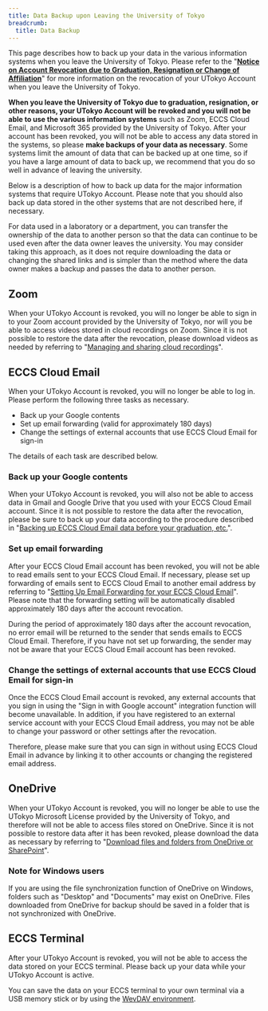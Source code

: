 ```yaml
---
title: Data Backup upon Leaving the University of Tokyo
breadcrumb:
  title: Data Backup
---
```


This page describes how to back up your data in the various information systems when you leave the University of Tokyo. Please refer to the "**[Notice on Account Revocation due to  Graduation, Resignation or Change of Affiliation](../)**" for more information on the revocation of your UTokyo Account when you leave the University of Tokyo.

**When you leave the University of Tokyo due to graduation, resignation, or other reasons, your UTokyo Account will be revoked and you will not be able to use the various information systems** such as Zoom, ECCS Cloud Email, and Microsoft 365 provided by the University of Tokyo. After your account has been revoked, you will not be able to access any data stored in the systems, so please **make backups of your data as necessary**. Some systems limit the amount of data that can be backed up at one time, so if you have a large amount of data to back up, we recommend that you do so well in advance of leaving the university.

Below is a description of how to back up data for the major information systems that require UTokyo Account. Please note that you should also back up data stored in the other systems that are not described here, if necessary.

For data used in a laboratory or a department, you can transfer the ownership of the data to another person so that the data can continue to be used even after the data owner leaves the university. You may consider taking this approach, as it does not require downloading the data or changing the shared links and is simpler than the method where the data owner makes a backup and passes the data to another person.

## Zoom

When your UTokyo Account is revoked, you will no longer be able to sign in to your Zoom account provided by the University of Tokyo, nor will you be able to access videos stored in cloud recordings on Zoom. Since it is not possible to restore the data after the revocation, please download videos as needed by referring to "[Managing and sharing cloud recordings](https://support.zoom.us/hc/en-us/articles/205347605#h_01F4F8Z2FJCCE6KVBPGHNZEXSC)".

## ECCS Cloud Email

When your UTokyo Account is revoked, you will no longer be able to log in. Please perform the following three tasks as necessary.

- Back up your Google contents
- Set up email forwarding (valid for approximately 180 days)
- Change the settings of external accounts that use ECCS Cloud Email for sign-in

The details of each task are described below.

### Back up your Google contents

When your UTokyo Account is revoked, you will also not be able to access data in Gmail and Google Drive that you used with your ECCS Cloud Email account. Since it is not possible to restore the data after the revocation, please be sure to back up your data according to the procedure described in "[Backing up ECCS Cloud Email data before your graduation, etc.](https://www.ecc.u-tokyo.ac.jp/en/announcement/2019/02/25_2908.html)".

### Set up email forwarding

After your ECCS Cloud Email account has been revoked, you will not be able to read emails sent to your ECCS Cloud Email. If necessary, please set up forwarding of emails sent to ECCS Cloud Email to another email address by referring to "[Setting Up Email Forwarding for your ECCS Cloud Email](https://www.ecc.u-tokyo.ac.jp/en/announcement/2023/02/28_3511.html)". Please note that the forwarding setting will be automatically disabled approximately 180 days after the account revocation.

During the period of approximately 180 days after the account revocation, no error email will be returned to the sender that sends emails to ECCS Cloud Email. Therefore, if you have not set up forwarding, the sender may not be aware that your ECCS Cloud Email account has been revoked.

### Change the settings of external accounts that use ECCS Cloud Email for sign-in

Once the ECCS Cloud Email account is revoked, any external accounts that you sign in using the "Sign in with Google account" integration function will become unavailable. In addition, if you have registered to an external service account with your ECCS Cloud Email address, you may not be able to change your password or other settings after the revocation.

Therefore, please make sure that you can sign in without using ECCS Cloud Email in advance by linking it to other accounts or changing the registered email address.

## OneDrive

When your UTokyo Account is revoked, you will no longer be able to use the UTokyo Microsoft License provided by the University of Tokyo, and therefore will not be able to access files stored on OneDrive. Since it is not possible to restore data after it has been revoked, please download the data as necessary by referring to "[Download files and folders from OneDrive or SharePoint](https://support.microsoft.com/en-us/office/5c7397b7-19c7-4893-84fe-d02e8fa5df05)".

### Note for Windows users

If you are using the file synchronization function of OneDrive on Windows, folders such as "Desktop" and "Documents" may exist on OneDrive. Files downloaded from OneDrive for backup should be saved in a folder that is not synchronized with OneDrive.

## ECCS Terminal

After your UTokyo Account is revoked, you will not be able to access the data stored on your ECCS terminal. Please back up your data while your UTokyo Account is active.

You can save the data on your ECCS terminal to your own terminal via a USB memory stick or by using the [WevDAV environment](https://www.ecc.u-tokyo.ac.jp/en/webdav.html).

